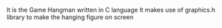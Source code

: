 It is the Game Hangman written in C language
It makes use of graphics.h library to make the hanging figure on screen
